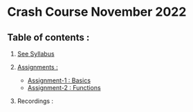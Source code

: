 # Crash Course November 2022

## Table of contents :

1. <a href="https://github.com/DSA-Crash-Course/DSA-November-Batch/blob/main/Syllabus%20-%20Crash%20Course.pdf">See Syllabus</a>
2. <a href="https://github.com/DSA-Crash-Course/DSA-November-Batch/tree/main/Assignments">Assignments : </a>
    - <a href="https://github.com/DSA-Crash-Course/DSA-November-Batch/blob/main/Assignments/Assignment%20-%201.md">Assignment-1 : Basics</a>
    - <a href="https://github.com/DSA-Crash-Course/DSA-November-Batch/blob/main/Assignments/Assignment%20-%202.md">Assignment-2 : Functions</a>

3. Recordings : 
